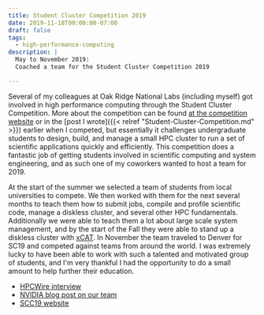 ```yaml
---
title: Student Cluster Competition 2019
date: 2019-11-18T00:00:00-07:00
draft: false
tags:
  - high-performance-computing
description: |
  May to November 2019:
  Coached a team for the Student Cluster Competition 2019

---
```


Several of my colleagues at Oak Ridge National Labs (including myself) got
involved in high performance computing through the Student Cluster Competition.
More about the competition can be found
[at the competition website](https://www.studentclustercompetition.us/) or in
the [post I wrote]({{< relref "Student-Cluster-Competition.md" >}}) earlier when I
competed, but essentially it challenges undergraduate students to design, build,
and manage a small HPC cluster to run a set of scientific applications quickly
and efficiently. This competition does a fantastic job of getting students
involved in scientific computing and system engineering, and as such one of my
coworkers wanted to host a team for 2019.

At the start of the summer we selected a team of students from local
universities to compete. We then worked with them for the next several months to
teach them how to submit jobs, compile and profile scientific code, manage a
diskless cluster, and several other HPC fundamentals. Additionally we were able
to teach them a lot about large scale system management, and by the start of the
Fall they were able to stand up a diskless cluster with
[xCAT](https://xcat.org/). In November the team traveled to Denver for SC19 and
competed against teams from around the world. I was extremely lucky to have been
able to work with such a talented and motivated group of students, and I'm very
thankful I had the opportunity to do a small amount to help further their
education.

* [HPCWire interview](https://www.hpcwire.com/off-the-wire/six-students-to-represent-onrl-at-annual-student-cluster-competition-at-sc19/)
* [NVIDIA blog post on our team](https://blogs.nvidia.com/blog/2019/11/13/student-cluster-challenge-sc19/)
* [SCC19 website](https://www.studentclustercompetition.us/2019/Teams/TeamTennessee/index.html)

